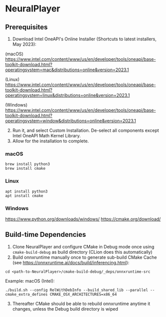 # NeuralPlayer

## Prerequisites
1. Download Intel OneAPI's Online Installer (Shortcuts to latest installers, May 2023):
 
(macOS) https://www.intel.com/content/www/us/en/developer/tools/oneapi/base-toolkit-download.html?operatingsystem=mac&distributions=online&version=2023.1

(Linux) https://www.intel.com/content/www/us/en/developer/tools/oneapi/base-toolkit-download.html?operatingsystem=linux&distributions=online&version=2023.1

(Windows) https://www.intel.com/content/www/us/en/developer/tools/oneapi/base-toolkit-download.html?operatingsystem=window&distributions=online&version=2023.1

2. Run it, and select Custom Installation. De-select all components except Intel OneAPI Math Kernel Library.
3. Allow for the installation to complete.

### macOS
```
brew install python3
brew install cmake
```

### Linux
```
apt install python3
apt install cmake
```
### Windows
https://www.python.org/downloads/windows/
https://cmake.org/download/

## Build-time Dependencies 
1. Clone NeuralPlayer and configure CMake in Debug mode once using ```cmake-build-debug``` as build directory (CLion does this automatically)
2. Build onnxruntime manually once to generate sub-build CMake Cache (see https://onnxruntime.ai/docs/build/inferencing.html):

``` cd <path-to-NeuralPlayer>/cmake-build-debug/_deps/onnxruntime-src ```

Example: macOS (Intel): 

``` ./build.sh --config RelWithDebInfo --build_shared_lib --parallel --cmake_extra_defines CMAKE_OSX_ARCHITECTURES=x86_64 ```

3. Thereafter CMake should be able to rebuild onnxruntime anytime it changes, unless the Debug build directory is wiped
